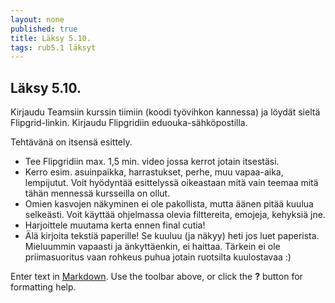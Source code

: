 ```yaml
---
layout: none
published: true
title: Läksy 5.10.
tags: rub5.1 läksyt
---
```

## Läksy 5.10.

Kirjaudu Teamsiin kurssin tiimiin (koodi työvihkon kannessa) ja löydät sieltä Flipgrid-linkin. Kirjaudu Flipgridiin eduouka-sähköpostilla.

Tehtävänä on itsensä esittely. 
- Tee Flipgridiin max. 1,5 min. video jossa kerrot jotain itsestäsi.
- Kerro esim. asuinpaikka, harrastukset, perhe, muu vapaa-aika, lempijutut. Voit hyödyntää esittelyssä oikeastaan mitä vain teemaa mitä tähän mennessä kursseilla on ollut. 
- Omien kasvojen näkyminen ei ole pakollista, mutta äänen pitää kuulua selkeästi. Voit käyttää ohjelmassa olevia filttereita, emojeja, kehyksiä jne.
- Harjoittele muutama kerta ennen final cutia!
- Älä kirjoita tekstiä paperille! Se kuuluu (ja näkyy) heti jos luet paperista. Mieluummin vapaasti ja änkyttäenkin, ei haittaa. Tärkein ei ole priimasuoritus vaan rohkeus puhua jotain ruotsilta kuulostavaa :)

Enter text in [Markdown](http://daringfireball.net/projects/markdown/). Use the toolbar above, or click the **?** button for formatting help.
